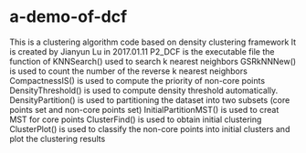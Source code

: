 # a-demo-of-dcf
This is a clustering algorithm code based on density clustering framework
It is created by Jianyun Lu in 2017.01.11
P2_DCF is the executable file
the function of KNNSearch() used to search k nearest neighbors
GSRkNNNew() is used to count the number of the reverse k nearest neighbors
CompactnessIS() is used to compute the priority of non-core points
DensityThreshold() is used to compute density threshold automatically.
DensityPartition() is used to partitioning the dataset into two subsets (core points set and non-core points set)
InitialPartitionMST() is used to creat MST for core points
ClusterFind() is used to obtain initial clustering
ClusterPlot() is used to classify the non-core points into initial clusters and plot the clustering results
